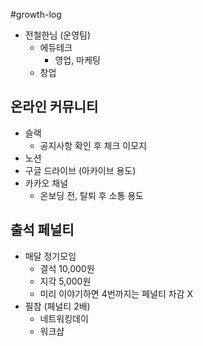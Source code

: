 #growth-log

- 전철한님 (운영팀)
	- 에듀테크
		- 영업, 마케팅
	- 창업

## 온라인 커뮤니티
- 슬랙
	- 공지사항 확인 후 체크 이모지
- 노션
- 구글 드라이브 (아카이브 용도)
- 카카오 채널
	- 온보딩 전, 탈퇴 후 소통 용도

## 출석 페널티
- 매달 정기모임
	- 결석 10,000원
	- 지각 5,000원
	- 미리 이야기하면 4번까지는 페널티 차감 X
- 필참 (페널티 2배)
	- 네트워킹데이
	- 워크샵
